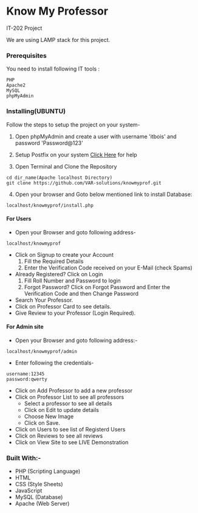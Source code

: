 # Know My Professor
IT-202 Project

We are using LAMP stack for this project.
### Prerequisites

You need to install following IT tools :
```
PHP
Apache2
MySQL
phpMyAdmin
```
### Installing(UBUNTU)

Follow the steps to setup the project on your system-

  1. Open phpMyAdmin and create a user with username 'itbois' and password 'Password@123'

  2. Setup Postfix on your system [Click Here](https://opensourceinside.blogspot.com/2016/09/how-to-install-and-configure-postfix-to.html) for help

  3. Open Terminal and Clone the Repository
  ```
  cd dir_name(Apache localhost Directory)
  git clone https://github.com/VAR-solutions/knowmyprof.git
  ```
  4. Open your browser and Goto below mentioned link to install Database:
  ```
  localhost/knowmyprof/install.php
  ```
  
#### For Users
  * Open your Browser and goto following address-
  ```
  localhost/knowmyprof
  ```
  * Click on Signup to create your Account
    1. Fill the Required Details
    2. Enter the Verification Code received on your E-Mail (check Spams)
  * Already Registered? Click on Login
    1. Fill Roll Number and Password to login
    2. Forgot Password? Click on Forgot Password and Enter the Verification Code and then Change Password
  * Search Your Professor.
  * Click on Professor Card to see details.
  * Give Review to your Professor (Login Required).

#### For Admin site
  * Open your Browser and goto following address:-
  ```
  localhost/knowmyprof/admin
  ```
  * Enter following the credentials-
  ```
  username:12345
  password:qwerty
  ```
  * Click on Add Professor to add a new professor
  * Click on Professor List to see all professors
    * Select a professor to see all details
    * Click on Edit to update details
    * Choose New Image
    * Click on Save.
  * Click on Users to see list of Registerd Users
  * Click on Reviews to see all reviews
  * Click on View Site to see LIVE Demonstration

### Built With:-
* PHP (Scripting Language)
* HTML
* CSS (Style Sheets)
* JavaScript
* MySQL (Database)
* Apache (Web Server)

